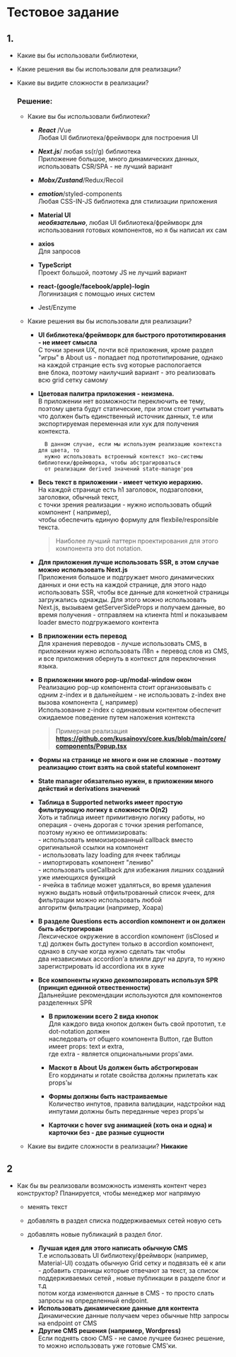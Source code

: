 # Тестовое задание

## 1. 
  - Какие вы бы использовали библиотеки,
  - Какие решения вы бы использовали для реализации?
  - Какие вы видите сложности в реализации?
  
    ### Решение:
    - Какие вы бы использовали библиотеки?

    
        - ___React___ /Vue   
          Любая UI библиотека/фреймворк для построения UI 
        
        - ___Next.js___/ любая ss(r/g) библиотека  
          Приложение большое, много динамических данных, использовать CSR/SPA - не лучший вариант  
        
        - ___Mobx/Zustand___/Redux/Recoil  
          
        
        - ___emotion___/styled-components  
          Любая CSS-IN-JS библиотека для стилизации приложения  
        
        - __Material UI__  
          ___необязательно___, любая UI библиотека/фреймворк для использования готовых компонентов, но я бы написал их сам  
        
        - __axios__  
          Для запросов  
        
        - __TypeScript__  
          Проект большой, поэтому JS не лучший вариант  
        
        - __react-(google/facebook/apple)-login__  
          Логинизация с помощью иных систем  
          
        - Jest/Enzyme  
          

     - Какие решения вы бы использовали для реализации?  
        
        - __UI библиотека/фреймворк для быстрого прототипирования - не имеет смысла__  
            С точки зрения UX, почти всё приложения, кроме раздел "игры" в About us - попадает под прототипирование, однако на каждой странцие есть svg которые распологается  
            вне блока, поэтому наилучший вариант - это реализовать всю grid сетку самому 

        - __Цветовая палитра приложения - неизмена.__  
            В приложении нет возможности переключить ее тему, поэтому цвета будут статические, при этом стоит учитывать что должен быть единственный источник данных, т.е           или экспортируемая переменная или хук для получения контекста.  
          
                В данном случае, если мы используем реализацию контекста для цвета, то  
                нужно использовать встроенный контекст эко-системы библиотеки/фреймворка, чтобы абстрагироваться  
                от реализации derived значений state-manage'ров  
            
        - __Весь текст в приложении - имеет четкую иерархию.__  
            На каждой странице есть h1 заголовок, подзаголовки, заголовки, обычный текст,  
            с точки зрения реализации - нужно использовать общий компонент (<Typography /> например),  
            чтобы обеспечить единую формулу для flexbile/responsible текста.  
            
            > Наиболее лучший паттерн проектирования для этого компонента это dot notation.  

        - __Для приложения лучше использовать SSR, в этом случае можно использовать Next.js__  
            Приложения большое и подгружает много динамических данных и они есть на каждой странице, для этого надо использовать SSR, чтобы все данные для конкетной   страницы загружались однажды. Для этого можно использовать Next.js, вызываем getServerSideProps и получаем данные, во время получения - отправляем на клиента html и   показываем loader вместо подгружаемого контента  

        - __В приложении есть перевод__  
            Для хранения переводов - лучше использовать CMS, в приложении нужно использовать i18n + перевод слов из CMS, и все приложения обернуть в контекст для переключения языка.  

        - __В приложении много pop-up/modal-window окон__  
            Реализацию pop-up компонента стоит организовывать с одним z-index и в дальнейшем - не использовать z-index вне вызова компонента (<PopUp />, например)  
            Использование z-index с одинаковым контентом обеспечит ожидаемое поведение путем наложения контекста  

            > Примерная реализация __https://github.com/kusainovv/core.kus/blob/main/core/components/Popup.tsx__  

        - __Формы на странице не много и они не сложные - поэтому реализацию стоит взять на свой stateful компонент__  
            
        - __State manager обязательно нужен, в приложении много действий и derivations значений__  

        - __Таблица в Supported networks имеет простую фильтрующую логику в сложности O(n2)__  
            Хоть и таблица имеет примитивную логику работы, но операция - очень дорогая с точки зрения perfomance, поэтому нужно ее оптимизировать:    
                - использовать мемоизированный callback вместо оригинальной ссылки на компонент  
                - использовать lazy loading для ячеек таблицы  
                - импортировать компонент "лениво"  
                - использовать useCallback для избежания лишних созданий уже имеющихся функций  
                - ячейка в таблице может удаляться, во время удаления нужно выдать новый отфильтрованный список ячеек, для фильтрации можно использовать любой  
                  алгоритм фильтрации (например, Хоара)  

        - __В разделе Questions есть accordion компонент и он должен быть абстрогирован__  
            Лексическое окружение в accordion компонент (isClosed и т.д) должен быть доступен только в accordion компонент, однако в случае когда нужно сделать так чтобы  
            два независимых accordion'а влияли друг на друга, то нужно зарегистрировать id accordionа их в хуке  

        - __Все компоненты нужно декомпозировать используя SPR (принцип единной отвественности)__  
            Дальнейшие рекомендации используются для компонентов разделенных SPR  
            
            - __В приложении всего 2 вида кнопок__  
                Для каждого вида кнопок должен быть свой прототип, т.е dot-notation должен  
                наследовать от общего компонента Button, где Button имеет props: text и extra,  
                где extra - является опциональными props'ами.  
              
            - __Маскот в About Us должен быть абстрогирован__  
                Его кординаты и rotate свойства должны прилетать как props'ы  

            - __Формы должны быть настраиваемые__  
                Количество инпутов, правила валидации, надстройки над инпутами должны быть переданные через props'ы  

            - __Карточки с hover svg анимацией (хоть она и одна) и карточки без - две разные сущности__


     - Какие вы видите сложности в реализации?
        __Никакие__
      
## 2
  - Как бы вы реализовали возможность изменять контент через конструктор? Планируется, чтобы менеджер мог напрямую

    - менять текст
    - добавлять в раздел списка поддерживаемых сетей новую сеть
    - добавлять новые публикаций в раздел блог.


      - __Лучшая идея для этого написать обычную CMS__  
        Т.е использовать UI библиотеку/фреймворк (например, Material-UI) создать обычную Grid сетку и подвязать её к апи - добавить страницы которые отвечают за текст, за список  
        поддерживаемых сетей , новые публикации в разделе блог и т.д  
        потом когда изменяются данные в CMS - то просто слать запросы на определенный endpoint.
      - __Использовать динамические данные для контента__  
        Динамические данные получаем через обычные http запросы на endpoint от CMS  
      - __Другие CMS решения (например, Wordpress)__  
        Если поднять свою CMS - не самое лучшее бизнес решение, то можно использовать уже готовые CMS'ки.  
